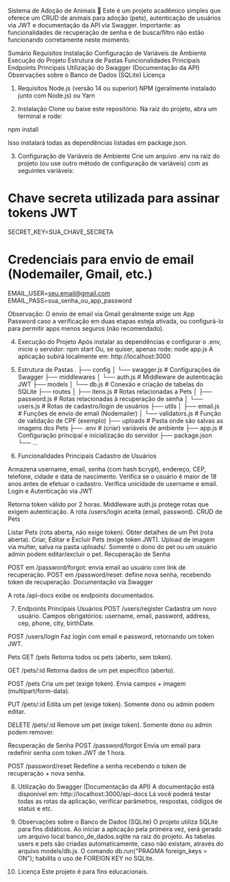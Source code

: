 Sistema de Adoção de Animais 🐾
Este é um projeto acadêmico simples que oferece um CRUD de animais para adoção (pets), autenticação de usuários via JWT e documentação da API via Swagger. Importante: as funcionalidades de recuperação de senha e de busca/filtro não estão funcionando corretamente neste momento.

Sumário
Requisitos
Instalação
Configuração de Variáveis de Ambiente
Execução do Projeto
Estrutura de Pastas
Funcionalidades Principais
Endpoints Principais
Utilização do Swagger (Documentação da API)
Observações sobre o Banco de Dados (SQLite)
Licença

1. Requisitos
   Node.js (versão 14 ou superior)
   NPM (geralmente instalado junto com Node.js) ou Yarn

2. Instalação
   Clone ou baixe este repositório.
   Na raiz do projeto, abra um terminal e rode:

npm install

Isso instalará todas as dependências listadas em package.json.

3. Configuração de Variáveis de Ambiente
   Crie um arquivo .env na raiz do projeto (ou use outro método de configuração de variáveis) com as seguintes variáveis:

# Chave secreta utilizada para assinar tokens JWT

SECRET_KEY=SUA_CHAVE_SECRETA

# Credenciais para envio de email (Nodemailer, Gmail, etc.)

EMAIL_USER=seu.email@gmail.com
EMAIL_PASS=sua_senha_ou_app_password

Observação:
O envio de email via Gmail geralmente exige um App Password caso a verificação em duas etapas esteja ativada, ou configurá-lo para permitir apps menos seguros (não recomendado).

4. Execução do Projeto
   Após instalar as dependências e configurar o .env, inicie o servidor:
   npm start
   Ou, se quiser, apenas rode:
   node app.js
   A aplicação subirá localmente em:
   http://localhost:3000

5. Estrutura de Pastas
   .
   ├── config
   │ └── swagger.js # Configurações de Swagger
   ├── middlewares
   │ └── auth.js # Middleware de autenticação JWT
   ├── models
   │ └── db.js # Conexão e criação de tabelas do SQLite
   ├── routes
   │ ├── itens.js # Rotas relacionadas a Pets
   │ ├── password.js # Rotas relacionadas à recuperação de senha
   │ └── users.js # Rotas de cadastro/login de usuários
   ├── utils
   │ ├── email.js # Funções de envio de email (Nodemailer)
   │ └── validators.js # Função de validação de CPF (exemplo)
   ├── uploads # Pasta onde são salvas as imagens dos Pets
   ├── .env # (criar) variáveis de ambiente
   ├── app.js # Configuração principal e inicialização do servidor
   ├── package.json
   └── ...

6. Funcionalidades Principais
   Cadastro de Usuários

Armazena username, email, senha (com hash bcrypt), endereço, CEP, telefone, cidade e data de nascimento.
Verifica se o usuário é maior de 18 anos antes de efetuar o cadastro.
Verifica unicidade de username e email.
Login e Autenticação via JWT

Retorna token válido por 2 horas.
Middleware auth.js protege rotas que exigem autenticação.
A rota /users/login aceita (email, password).
CRUD de Pets

Listar Pets (rota aberta, não exige token).
Obter detalhes de um Pet (rota aberta).
Criar, Editar e Excluir Pets (exige token JWT).
Upload de imagem via multer, salva na pasta uploads/.
Somente o dono do pet ou um usuário admin podem editar/excluir o pet.
Recuperação de Senha

POST em /password/forgot: envia email ao usuário com link de recuperação.
POST em /password/reset: define nova senha, recebendo token de recuperação.
Documentação via Swagger

A rota /api-docs exibe os endpoints documentados.

7. Endpoints Principais
   Usuários
   POST /users/register
   Cadastra um novo usuário.
   Campos obrigatórios: username, email, password, address, cep, phone, city, birthDate.

POST /users/login
Faz login com email e password, retornando um token JWT.

Pets
GET /pets
Retorna todos os pets (aberto, sem token).

GET /pets/:id
Retorna dados de um pet específico (aberto).

POST /pets
Cria um pet (exige token). Envia campos + imagem (multipart/form-data).

PUT /pets/:id
Edita um pet (exige token). Somente dono ou admin podem editar.

DELETE /pets/:id
Remove um pet (exige token). Somente dono ou admin podem remover.

Recuperação de Senha
POST /password/forgot
Envia um email para redefinir senha com token JWT de 1 hora.

POST /password/reset
Redefine a senha recebendo o token de recuperação + nova senha.

8. Utilização do Swagger (Documentação da API)
   A documentação está disponível em:
   http://localhost:3000/api-docs
   Lá você poderá testar todas as rotas da aplicação, verificar parâmetros, respostas, códigos de status e etc.

9. Observações sobre o Banco de Dados (SQLite)
   O projeto utiliza SQLite para fins didáticos.
   Ao iniciar a aplicação pela primeira vez, será gerado um arquivo local banco_de_dados.sqlite na raiz do projeto.
   As tabelas users e pets são criadas automaticamente, caso não existam, através do arquivo models/db.js.
   O comando db.run("PRAGMA foreign_keys = ON"); habilita o uso de FOREIGN KEY no SQLite.

10. Licença
    Este projeto é para fins educacionais.
